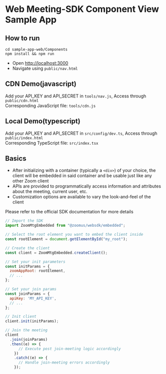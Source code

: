 # Web Meeting-SDK Component View Sample App

## How to run
   
```
cd sample-app-web/Components
npm install && npm run
```
* Open [http://localhost:3000](http://localhost:3000)  
* Navigate using `public/nav.html`

## CDN Demo(javascript)
Add your API_KEY and API_SECRET in `tools/nav.js`, 
Access through `public/cdn.html`  
Corresponding JavaScript file: `tools/cdn.js`  

## Local Demo(typescript)
Add your API_KEY and API_SECRET in `src/config/dev.ts`, 
Access through `public/index.html`  
Corresponding TypeScript file: `src/index.tsx`  

## Basics
* After initializing with a container (typically a `<div>`) of your choice, the client will be embedded in said container and be usable just like any other Zoom client
* APIs are provided to programmatically access information and attributes about the meeting, current user, etc.
* Customization options are available to vary the look-and-feel of the client

Please refer to the official SDK documentation for more details

```js
// Import the SDK
import ZoomMtgEmbedded from "@zoomus/websdk/embedded";

// Select the root element you want to embed the client inside
const rootElement = document.getElementById("my_root");

// Create the client
const client = ZoomMtgEmbedded.createClient();

// Set your init parameters
const initParams = {
  zoomAppRoot: rootElement,
  // ...
};

// Set your join params
const joinParams = {
  apiKey: 'MY_API_KEY',
  // ...
};

// Init client
client.init(initParams);

// Join the meeting
client
  .join(joinParams)
  .then((e) => {
      // Execute post join-meeting logic accordingly
    })
    .catch((e) => {
      // Handle join-meeting errors accordingly
    });

```
